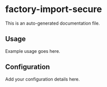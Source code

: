 # factory-import-secure

This is an auto-generated documentation file.

## Usage

Example usage goes here.

## Configuration

Add your configuration details here.